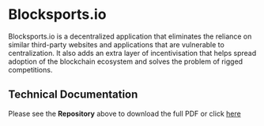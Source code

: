 # Blocksports.io

Blocksports.io is a decentralized application that eliminates the reliance on similar third-party websites and applications that are vulnerable to centralization. It also adds an extra layer of incentivisation that helps spread adoption of the blockchain ecosystem and solves the problem of rigged competitions.


## Technical Documentation

Please see the **Repository** above to download the full PDF or click [here](https://github.com/Zidious/Blocksports.io/blob/master/Blocksportsio_technical_documentation_final.pdf)




